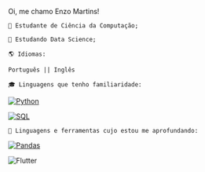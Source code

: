 Oi, me chamo Enzo Martins!

    🔭 Estudante de Ciência da Computação;

    📖 Estudando Data Science;

    🌎 Idiomas:

    Português || Inglês

    🎓 Linguagens que tenho familiaridade:
[![Python](https://img.shields.io/badge/Python-Programming-yellow)](https://docs.python.org/3/)

[![SQL](https://img.shields.io/badge/SQL-Database%20Management-yellow)](https://en.wikipedia.org/wiki/SQL)


    📘 Linguagens e ferramentas cujo estou me aprofundando:
[![Pandas](https://img.shields.io/badge/Pandas-Data%20Science-orange)](https://pandas.pydata.org/)

![Flutter](https://img.shields.io/badge/Flutter-mobile-blue?labelColor=white&link=https%3A%2F%2Fdocs.flutter.dev%2F)



